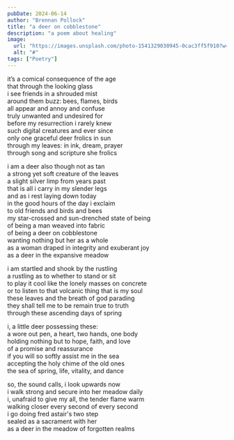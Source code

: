 ```yaml
---
pubDate: 2024-06-14
author: "Brennan Pollock"
title: "a deer on cobblestone"
description: "a poem about healing" 
image:
  url: "https://images.unsplash.com/photo-1541329030945-0cac3ff5f910?w=800&auto=format&fit=crop&q=60&ixlib=rb-4.0.3&ixid=M3wxMjA3fDB8MHxzZWFyY2h8MjB8fGRlZXJ8ZW58MHx8MHx8fDI%3D"
  alt: "#"
tags: ["Poetry"]
---
```


it’s a comical consequence of the age  
that through the looking glass  
i see friends in a shrouded mist  
around them buzz: bees, flames, birds  
all appear and annoy and confuse  
truly unwanted and undesired for  
before my resurrection i rarely knew  
such digital creatures and ever since  
only one graceful deer frolics in sun  
through my leaves: in ink, dream, prayer  
through song and scripture she frolics  

i am a deer also though not as tan  
a strong yet soft creature of the leaves  
a slight silver limp from years past  
that is all i carry in my slender legs  
and as i rest laying down today  
in the good hours of the day i exclaim  
to old friends and birds and bees  
my star-crossed and sun-drenched state of being  
of being a man weaved into fabric  
of being a deer on cobblestone  
wanting nothing but her as a whole  
as a woman draped in integrity and exuberant joy  
as a deer in the expansive meadow  

i am startled and shook by the rustling  
a rustling as to whether to stand or sit  
to play it cool like the lonely masses on concrete  
or to listen to that volcanic thing that is my soul  
these leaves and the breath of god parading  
they shall tell me to be remain true to truth  
through these ascending days of spring  

i, a little deer possessing these:  
a wore out pen, a heart, two hands, one body  
holding nothing but to hope, faith, and love  
of a promise and reassurance  
if you will so softly assist me in the sea  
accepting the holy chime of the old ones  
the sea of spring, life, vitality, and dance  

so, the sound calls, i look upwards now  
i walk strong and secure into her meadow daily  
i, unafraid to give my all, the tender flame warm  
walking closer every second of every second  
i go doing fred astair's two step  
sealed as a sacrament with her  
as a deer in the meadow of forgotten realms
